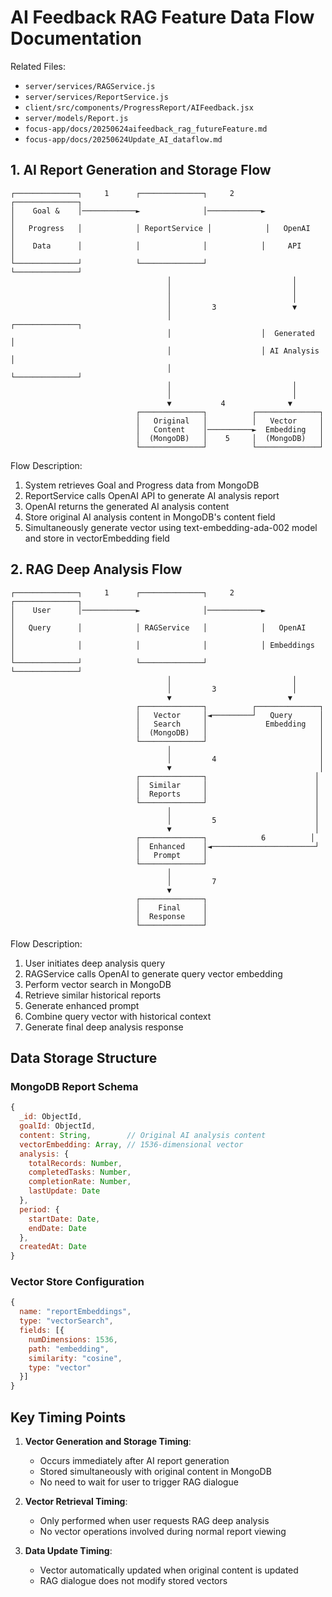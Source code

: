 # AI Feedback RAG Feature Data Flow Documentation

Related Files:
- `server/services/RAGService.js`
- `server/services/ReportService.js`
- `client/src/components/ProgressReport/AIFeedback.jsx`
- `server/models/Report.js`
- `focus-app/docs/20250624aifeedback_rag_futureFeature.md`
- `focus-app/docs/20250624Update_AI_dataflow.md`

## 1. AI Report Generation and Storage Flow

```
┌──────────────┐     1      ┌──────────────┐     2      ┌──────────────┐
│    Goal &    │────────────►              │────────────►              │
│   Progress   │            │ ReportService │            │   OpenAI     │
│    Data      │            │              │            │     API      │
└──────────────┘            └──────────────┘            └──────────────┘
                                   │                           │
                                   │                           │
                                   │                           │
                                   │         3                 ▼
                                   │                    ┌──────────────┐
                                   │                    │  Generated   │
                                   │                    │ AI Analysis  │
                                   │                    └──────────────┘
                                   │                           │
                                   │                           │
                                   ▼           4              ▼
                            ┌──────────────┐          ┌──────────────┐
                            │   Original   │          │   Vector     │
                            │   Content    │──────────►  Embedding   │
                            │  (MongoDB)   │    5     │  (MongoDB)   │
                            └──────────────┘          └──────────────┘
```

Flow Description:
1. System retrieves Goal and Progress data from MongoDB
2. ReportService calls OpenAI API to generate AI analysis report
3. OpenAI returns the generated AI analysis content
4. Store original AI analysis content in MongoDB's content field
5. Simultaneously generate vector using text-embedding-ada-002 model and store in vectorEmbedding field

## 2. RAG Deep Analysis Flow

```
┌──────────────┐     1      ┌──────────────┐     2      ┌──────────────┐
│    User      │────────────►              │────────────►              │
│   Query      │            │ RAGService   │            │   OpenAI     │
│              │            │              │            │ Embeddings   │
└──────────────┘            └──────────────┘            └──────────────┘
                                   │                           │
                                   │         3                 │
                                   ▼                          ▼
                            ┌──────────────┐          ┌──────────────┐
                            │   Vector     │◄─────────┘   Query      │
                            │   Search     │             Embedding   │
                            │  (MongoDB)   │                         │
                            └──────────────┘                         │
                                   │                                 │
                                   │         4                       │
                                   ▼                                 │
                            ┌──────────────┐                        │
                            │  Similar     │                        │
                            │  Reports     │                        │
                            └──────────────┘                        │
                                   │                                │
                                   │         5                      │
                                   ▼                                │
                            ┌──────────────┐            6          │
                            │  Enhanced    │◄───────────────────────┘
                            │   Prompt     │
                            └──────────────┘
                                   │
                                   │         7
                                   ▼
                            ┌──────────────┐
                            │    Final     │
                            │  Response    │
                            └──────────────┘
```

Flow Description:
1. User initiates deep analysis query
2. RAGService calls OpenAI to generate query vector embedding
3. Perform vector search in MongoDB
4. Retrieve similar historical reports
5. Generate enhanced prompt
6. Combine query vector with historical context
7. Generate final deep analysis response

## Data Storage Structure

### MongoDB Report Schema
```javascript
{
  _id: ObjectId,
  goalId: ObjectId,
  content: String,        // Original AI analysis content
  vectorEmbedding: Array, // 1536-dimensional vector
  analysis: {
    totalRecords: Number,
    completedTasks: Number,
    completionRate: Number,
    lastUpdate: Date
  },
  period: {
    startDate: Date,
    endDate: Date
  },
  createdAt: Date
}
```

### Vector Store Configuration
```javascript
{
  name: "reportEmbeddings",
  type: "vectorSearch",
  fields: [{
    numDimensions: 1536,
    path: "embedding",
    similarity: "cosine",
    type: "vector"
  }]
}
```

## Key Timing Points

1. **Vector Generation and Storage Timing**:
   - Occurs immediately after AI report generation
   - Stored simultaneously with original content in MongoDB
   - No need to wait for user to trigger RAG dialogue

2. **Vector Retrieval Timing**:
   - Only performed when user requests RAG deep analysis
   - No vector operations involved during normal report viewing

3. **Data Update Timing**:
   - Vector automatically updated when original content is updated
   - RAG dialogue does not modify stored vectors 